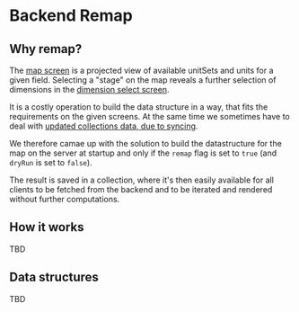 # Backend Remap

## Why remap?

The [map screen](../../arch/screens/03-map-screen-01-overview.png) is a projected view of available
unitSets and units for a given field. Selecting a "stage" on the map reveals a further selection
of dimensions in the [dimension select screen](../../arch/screens/03-map-screen-02-dimension-select.png).

It is a costly operation to build the data structure in a way, that fits the requirements on the given screens.
At the same time we sometimes have to deal with [updated collections data, due to syncing](./BACKEND_SYNC.md).

We therefore camae up with the solution to build the datastructure for the map on the server at startup and only
if the `remap` flag is set to `true` (and `dryRun` is set to `false`).

The result is saved in a collection, where it's then easily available for all clients to be fetched from the 
backend and to be iterated and rendered without further computations.

## How it works

TBD

## Data structures

TBD



